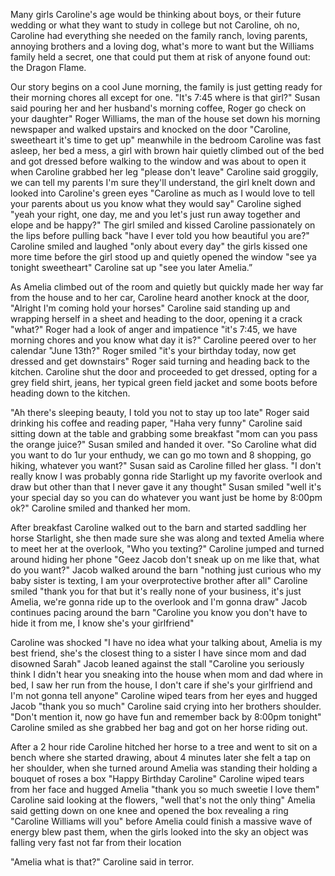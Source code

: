Many girls Caroline's age would be thinking about boys, or their future wedding or what they want to study in college but not Caroline, oh no, Caroline had everything she needed on the family ranch, loving parents, annoying brothers and a loving dog, what's more to want but the Williams family held a secret, one that could put them at risk of anyone found out: the Dragon Flame.

Our story begins on a cool June morning, the family is just getting ready for their morning chores all except for one. "It's 7:45 where is that girl?" Susan said pouring her and her husband's morning coffee, Roger go check on your daughter" Roger Williams, the man of the house set down his morning newspaper and walked upstairs and knocked on the door "Caroline, sweetheart it's time to get up" meanwhile in the bedroom Caroline was fast asleep, her bed a mess, a girl with brown hair quietly climbed out of the bed and got dressed before walking to the window and was about to open it when Caroline grabbed her leg "please don't leave" Caroline said groggily, we can tell my parents I'm sure they'll understand, the girl knelt down and looked into Caroline's green eyes "Caroline as much as I would love to tell your parents about us you know what they would say" Caroline sighed "yeah your right, one day, me and you let's just run away together and elope and be happy?" The girl smiled and kissed Caroline passionately on the lips before pulling back "have I ever told you how beautiful you are?" Caroline smiled and laughed "only about every day" the girls kissed one more time before the girl stood up and quietly opened the window "see ya tonight sweetheart" Caroline sat up "see you later Amelia.”

As Amelia climbed out of the room and quietly but quickly made her way far from the house and to her car, Caroline heard another knock at the door, "Alright I'm coming hold your horses" Caroline said standing up and wrapping herself in a sheet and heading to the door, opening it a crack "what?" Roger had a look of anger and impatience "it's 7:45, we have morning chores and you know what day it is?" Caroline peered over to her calendar "June 13th?" Roger smiled "it's your birthday today, now get dressed and get downstairs" Roger said turning and heading back to the kitchen. Caroline shut the door and proceeded to get dressed, opting for a grey field shirt, jeans, her typical green field jacket and some boots before heading down to the kitchen.

"Ah there's sleeping beauty, I told you not to stay up too late" Roger said drinking his coffee and reading paper, "Haha very funny" Caroline said sitting down at the table and grabbing some breakfast "mom can you pass the orange juice?" Susan smiled and handed it over. "So Caroline what did you want to do 1ur your enthudy, we can go mo town and 8 shopping, go hiking, whatever you want?" Susan said as Caroline filled her glass. "I don't really know I was probably gonna ride Starlight up my favorite overlook and draw but other than that I never gave it any thought" Susan smiled "well it's your special day so you can do whatever you want just be home by 8:00pm ok?" Caroline smiled and thanked her mom.

After breakfast Caroline walked out to the barn and started saddling her horse Starlight, she then made sure she was along and texted Amelia where to meet her at the overlook, "Who you texting?" Caroline jumped and turned around hiding her phone "Geez Jacob don't sneak up on me like that, what do you want?" Jacob walked around the barn "nothing just curious who my baby sister is texting, I am your overprotective brother after all" Caroline smiled "thank you for that but it's really none of your business, it's just Amelia, we're gonna ride up to the overlook and I'm gonna draw" Jacob continues pacing around the barn "Caroline you know you don't have to hide it from me, I know she's your girlfriend"

Caroline was shocked "I have no idea what your talking about, Amelia is my best friend, she's the closest thing to a sister I have since mom and dad disowned Sarah" Jacob leaned against the stall "Caroline you seriously think I didn't hear you sneaking into the house when mom and dad where in bed, I saw her run from the house, I don't care if she's your girlfriend and I'm not gonna tell anyone" Caroline wiped tears from her eyes and hugged Jacob "thank you so much" Caroline said crying into her brothers shoulder. "Don't mention it, now go have fun and remember back by 8:00pm tonight" Caroline smiled as she grabbed her bag and got on her horse riding out.

After a 2 hour ride Caroline hitched her horse to a tree and went to sit on a bench where she started drawing, about 4 minutes later she felt a tap on her shoulder, when she turned around Amelia was standing their holding a bouquet of roses a box "Happy Birthday Caroline" Caroline wiped tears from her face and hugged Amelia "thank you so much sweetie I love them" Caroline said looking at the flowers, "well that's not the only thing" Amelia said getting down on one knee and opened the box revealing a ring "Caroline Williams will you" before Amelia could finish a massive wave of energy blew past them, when the girls looked into the sky an object was falling very fast not far from their location

"Amelia what is that?" Caroline said in terror.